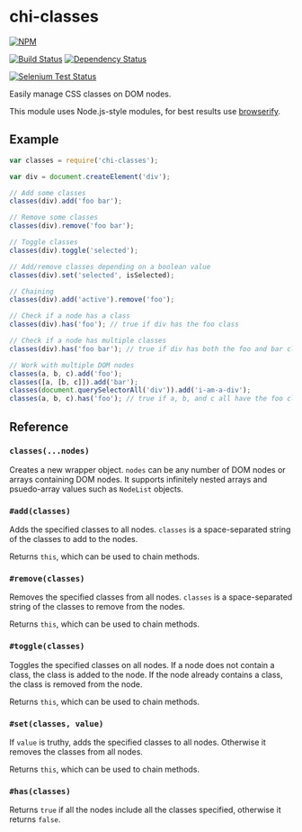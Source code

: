 # chi-classes

[![NPM](https://nodei.co/npm/chi-classes.png?compact=true)](https://nodei.co/npm/chi-classes/)

[![Build Status](https://drone.io/github.com/conradz/chi-classes/status.png)](https://drone.io/github.com/conradz/chi-classes/latest)
[![Dependency Status](https://gemnasium.com/conradz/chi-classes.png)](https://gemnasium.com/conradz/chi-classes)

[![Selenium Test Status](https://saucelabs.com/browser-matrix/chi-classes-test.svg)](https://saucelabs.com/u/chi-classes-test)

Easily manage CSS classes on DOM nodes.

This module uses Node.js-style modules, for best results use
[browserify](https://github.com/substack/node-browserify).


## Example

```js
var classes = require('chi-classes');

var div = document.createElement('div');

// Add some classes
classes(div).add('foo bar');

// Remove some classes
classes(div).remove('foo bar');

// Toggle classes
classes(div).toggle('selected');

// Add/remove classes depending on a boolean value
classes(div).set('selected', isSelected);

// Chaining
classes(div).add('active').remove('foo');

// Check if a node has a class
classes(div).has('foo'); // true if div has the foo class

// Check if a node has multiple classes
classes(div).has('foo bar'); // true if div has both the foo and bar classes

// Work with multiple DOM nodes
classes(a, b, c).add('foo');
classes([a, [b, c]]).add('bar');
classes(document.querySelectorAll('div')).add('i-am-a-div');
classes(a, b, c).has('foo'); // true if a, b, and c all have the foo class
```


## Reference

### `classes(...nodes)`

Creates a new wrapper object. `nodes` can be any number of DOM nodes or arrays
containing DOM nodes. It supports infinitely nested arrays and psuedo-array
values such as `NodeList` objects.

### `#add(classes)`

Adds the specified classes to all nodes. `classes` is a space-separated string
of the classes to add to the nodes.

Returns `this`, which can be used to chain methods.

### `#remove(classes)`

Removes the specified classes from all nodes. `classes` is a space-separated
string of the classes to remove from the nodes.

Returns `this`, which can be used to chain methods.

### `#toggle(classes)`

Toggles the specified classes on all nodes. If a node does not contain a class,
the class is added to the node. If the node already contains a class, the class
is removed from the node.

Returns `this`, which can be used to chain methods.

### `#set(classes, value)`

If `value` is truthy, adds the specified classes to all nodes. Otherwise it
removes the classes from all nodes.

Returns `this`, which can be used to chain methods.

### `#has(classes)`

Returns `true` if all the nodes include all the classes specified, otherwise it
returns `false`.
